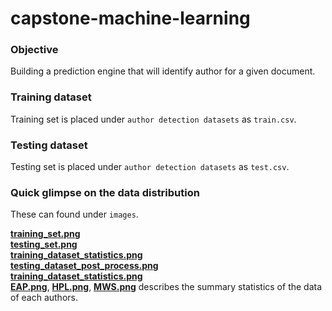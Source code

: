 # capstone-machine-learning

### Objective
Building a prediction engine that will identify author for a given document.

### Training dataset
Training set is placed under `author detection datasets` as `train.csv`.

### Testing dataset
Testing set is placed under `author detection datasets` as `test.csv`.

### Quick glimpse on the data distribution
These can found under `images`.

[**training_set.png**](https://github.com/kavitakanojiya/capstone-machine-learning/blob/master/author%20detection%20datasets/train.csv)<br>
[**testing_set.png**](https://github.com/kavitakanojiya/capstone-machine-learning/blob/master/author%20detection%20datasets/test.csv)<br>
[**training_dataset_statistics.png**](https://github.com/kavitakanojiya/capstone-machine-learning/blob/master/author%20detection%20datasets/test.csv)<br>
[**testing_dataset_post_process.png**](https://github.com/kavitakanojiya/capstone-machine-learning/blob/master/author%20detection%20datasets/test.csv)<br>
[**training_dataset_statistics.png**](https://github.com/kavitakanojiya/capstone-machine-learning/blob/master/author%20detection%20datasets/test.csv)<br>
[**EAP.png**](https://github.com/kavitakanojiya/capstone-machine-learning/blob/master/images/EAP.png), [**HPL.png**](https://github.com/kavitakanojiya/capstone-machine-learning/blob/master/images/HPL.png), [**MWS.png**](https://github.com/kavitakanojiya/capstone-machine-learning/blob/master/images/MWS.png) describes the summary statistics of the data of each authors.
